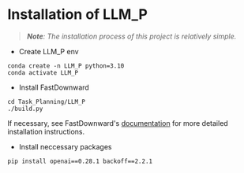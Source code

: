 # Installation of LLM_P

> ***Note**: The installation process of this project is relatively simple.*

- Create LLM_P env
```
conda create -n LLM_P python=3.10
conda activate LLM_P
```

- Install FastDownward 

```
cd Task_Planning/LLM_P
./build.py
```

If necessary, see FastDownward's [documentation](https://drive.google.com/file/d/16HlP14IN06asIXYAZ8RHR1P7-cEYwhA6/view) for more detailed installation instructions.

- Install neccessary packages

```
pip install openai==0.28.1 backoff==2.2.1
```